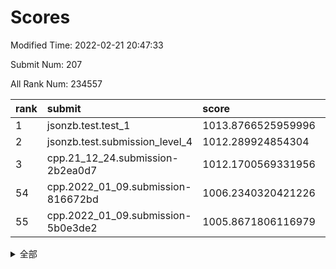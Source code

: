 # Scores

Modified Time: 2022-02-21 20:47:33

Submit Num: 207

All Rank Num: 234557

| rank |               submit               |       score        |       sigma        | pk_num |
| :--- | :--------------------------------- | :----------------- | :----------------- | :----- |
| 1    | jsonzb.test.test_1                 | 1013.8766525959996 | 0.8058501622381655 | 4530   |
| 2    | jsonzb.test.submission_level_4     | 1012.289924854304  | 0.7927484615860847 | 4534   |
| 3    | cpp.21_12_24.submission-2b2ea0d7   | 1012.1700569331956 | 0.7939206828233486 | 4533   |
| 54   | cpp.2022_01_09.submission-816672bd | 1006.2340320421226 | 0.7139070853412308 | 4533   |
| 55   | cpp.2022_01_09.submission-5b0e3de2 | 1005.8671806116979 | 0.7247786049666616 | 4529   |


<details>
<summary>全部</summary>

| rank |                 submit                 |       score        |       sigma        | pk_num |
| :--- | :------------------------------------- | :----------------- | :----------------- | :----- |
| 1    | jsonzb.test.test_1                     | 1013.8766525959996 | 0.8058501622381655 | 4530   |
| 2    | jsonzb.test.submission_level_4         | 1012.289924854304  | 0.7927484615860847 | 4534   |
| 3    | cpp.21_12_24.submission-2b2ea0d7       | 1012.1700569331956 | 0.7939206828233486 | 4533   |
| 4    | gobigger.level_3.submission_level_3_48 | 1011.0651902792522 | 0.7724441563494847 | 4537   |
| 5    | gobigger.level_3.submission_level_3_8  | 1010.8495748165328 | 0.763250513152313  | 4533   |
| 6    | gobigger.level_3.submission_level_3_31 | 1010.7598753677943 | 0.7942143652568437 | 4528   |
| 7    | gobigger.level_3.submission_level_3_19 | 1010.7357458316117 | 0.7668619323668477 | 4533   |
| 8    | gobigger.level_3.submission_level_3_37 | 1010.730607291205  | 0.7705951654641704 | 4528   |
| 9    | gobigger.level_3.submission_level_3_11 | 1010.7189360151243 | 0.777387651347347  | 4530   |
| 10   | gobigger.level_3.submission_level_3_33 | 1010.6836444556446 | 0.7724988040853817 | 4531   |
| 11   | gobigger.level_3.submission_level_3_27 | 1010.6789598151554 | 0.7618616085930133 | 4532   |
| 12   | gobigger.level_3.submission_level_3_10 | 1010.6563380559644 | 0.7525874443252467 | 4535   |
| 13   | gobigger.level_3.submission_level_3_16 | 1010.6357271585508 | 0.7659383891690664 | 4531   |
| 14   | gobigger.level_3.submission_level_3_21 | 1010.3795473183277 | 0.7531111603777936 | 4532   |
| 15   | gobigger.level_3.submission_level_3_23 | 1010.352441172493  | 0.745249295050393  | 4530   |
| 16   | gobigger.level_3.submission_level_3_12 | 1010.2655496877578 | 0.7501481782972302 | 4529   |
| 17   | gobigger.level_3.submission_level_3_43 | 1010.259075669558  | 0.7700096100255671 | 4534   |
| 18   | gobigger.level_3.submission_level_3_41 | 1010.1964490614376 | 0.7617190865741041 | 4536   |
| 19   | gobigger.level_3.submission_level_3_38 | 1010.1307943936969 | 0.7650989453423152 | 4531   |
| 20   | gobigger.level_3.submission_level_3_20 | 1010.105049845183  | 0.7554570765712826 | 4535   |
| 21   | gobigger.level_3.submission_level_3_17 | 1010.0592299266174 | 0.765900556488015  | 4531   |
| 22   | gobigger.level_3.submission_level_3_9  | 1010.0528605507316 | 0.752403305492502  | 4537   |
| 23   | gobigger.level_3.submission_level_3_0  | 1009.9577984096338 | 0.7647813029716751 | 4533   |
| 24   | gobigger.level_3.submission_level_3_39 | 1009.8951919519085 | 0.7602037007936238 | 4534   |
| 25   | gobigger.level_3.submission_level_3_4  | 1009.8503691044986 | 0.7424095544365297 | 4531   |
| 26   | gobigger.level_3.submission_level_3_46 | 1009.8236874372009 | 0.7604301481476384 | 4534   |
| 27   | gobigger.level_3.submission_level_3_25 | 1009.8186149642372 | 0.7504743896858926 | 4529   |
| 28   | gobigger.level_3.submission_level_3_29 | 1009.7870774708792 | 0.787337756449691  | 4530   |
| 29   | gobigger.level_3.submission_level_3_24 | 1009.7641478958058 | 0.7621616212881909 | 4531   |
| 30   | gobigger.level_3.submission_level_3_5  | 1009.7478032965807 | 0.7511083262264713 | 4530   |
| 31   | gobigger.level_3.submission_level_3_34 | 1009.710302077344  | 0.7762906428022507 | 4538   |
| 32   | gobigger.level_3.submission_level_3_28 | 1009.6941939983551 | 0.7563878938909729 | 4529   |
| 33   | gobigger.level_3.submission_level_3_1  | 1009.6425344082943 | 0.7573789916324685 | 4535   |
| 34   | gobigger.level_3.submission_level_3_18 | 1009.5358056463158 | 0.7486545528923798 | 4536   |
| 35   | gobigger.level_3.submission_level_3_7  | 1009.4776832740213 | 0.7669789384267092 | 4539   |
| 36   | gobigger.level_3.submission_level_3_35 | 1009.457663978321  | 0.7521623728053066 | 4532   |
| 37   | gobigger.level_3.submission_level_3_36 | 1009.4056774723929 | 0.7487795001723608 | 4532   |
| 38   | gobigger.level_3.submission_level_3_6  | 1009.4013513708832 | 0.7569010532589665 | 4529   |
| 39   | gobigger.level_3.submission_level_3_40 | 1009.3144095594138 | 0.7441650579831124 | 4531   |
| 40   | gobigger.level_3.submission_level_3_45 | 1009.201298837392  | 0.7507501527748351 | 4536   |
| 41   | gobigger.level_3.submission_level_3_47 | 1009.1906369286739 | 0.7422143658689684 | 4533   |
| 42   | gobigger.level_3.submission_level_3_2  | 1009.1795097693571 | 0.7431735784274478 | 4529   |
| 43   | gobigger.level_3.submission_level_3_49 | 1009.138706717046  | 0.7601801555187899 | 4533   |
| 44   | gobigger.level_3.submission_level_3_32 | 1009.061173183104  | 0.7327776860284478 | 4532   |
| 45   | gobigger.level_3.submission_level_3_15 | 1009.0070511390306 | 0.73462544853523   | 4534   |
| 46   | gobigger.level_3.submission_level_3_44 | 1008.9491463775494 | 0.7530638271659286 | 4529   |
| 47   | gobigger.level_3.submission_level_3_42 | 1008.800437577561  | 0.7498665375561169 | 4532   |
| 48   | gobigger.level_3.submission_level_3_13 | 1008.7431961085125 | 0.7422022790170297 | 4533   |
| 49   | gobigger.level_3.submission_level_3_22 | 1008.7428487041703 | 0.7515482952301658 | 4535   |
| 50   | gobigger.level_3.submission_level_3_3  | 1008.6924491095384 | 0.7475868180177456 | 4535   |
| 51   | gobigger.level_3.submission_level_3_30 | 1008.6915196257729 | 0.7473974796821078 | 4532   |
| 52   | gobigger.level_3.submission_level_3_26 | 1008.6230680175526 | 0.7456575930126766 | 4536   |
| 53   | gobigger.level_3.submission_level_3_14 | 1008.3772217030746 | 0.7753033981614853 | 4535   |
| 54   | cpp.2022_01_09.submission-816672bd     | 1006.2340320421226 | 0.7139070853412308 | 4533   |
| 55   | cpp.2022_01_09.submission-5b0e3de2     | 1005.8671806116979 | 0.7247786049666616 | 4529   |
| 56   | gobigger.level_1.submission_level_1_13 | 1004.9531427222734 | 0.7177984410902359 | 4529   |
| 57   | gobigger.level_1.submission_level_1_1  | 1004.8867107656099 | 0.7255486811748804 | 4535   |
| 58   | gobigger.level_1.submission_level_1_3  | 1004.8124065631116 | 0.7139669487473407 | 4529   |
| 59   | gobigger.level_1.submission_level_1_32 | 1004.7896425272952 | 0.7119448416468346 | 4536   |
| 60   | gobigger.level_1.submission_level_1_45 | 1004.5581343445702 | 0.7177691514821167 | 4530   |
| 61   | gobigger.level_1.submission_level_1_27 | 1004.5520064479983 | 0.7309662555296482 | 4533   |
| 62   | gobigger.level_1.submission_level_1_12 | 1004.4327515745878 | 0.7300116832419418 | 4536   |
| 63   | gobigger.level_1.submission_level_1_41 | 1004.2846377694615 | 0.7206023773487342 | 4536   |
| 64   | gobigger.level_1.submission_level_1_6  | 1004.2549621558729 | 0.7171851029315198 | 4528   |
| 65   | gobigger.level_1.submission_level_1_33 | 1004.1491308448449 | 0.7139412163549348 | 4536   |
| 66   | gobigger.level_1.submission_level_1_8  | 1004.1489393826974 | 0.7210672257331951 | 4534   |
| 67   | gobigger.level_1.submission_level_1_18 | 1003.9344861620688 | 0.7193035690015818 | 4531   |
| 68   | gobigger.level_1.submission_level_1_40 | 1003.9209825893644 | 0.707869406702842  | 4532   |
| 69   | gobigger.level_1.submission_level_1_47 | 1003.9031425795976 | 0.7153157432021251 | 4537   |
| 70   | gobigger.level_1.submission_level_1_4  | 1003.9002649728473 | 0.7112339435773318 | 4530   |
| 71   | gobigger.level_1.submission_level_1_48 | 1003.8827555373755 | 0.7307000679183101 | 4531   |
| 72   | gobigger.level_1.submission_level_1_22 | 1003.8356167404327 | 0.7114834784884334 | 4532   |
| 73   | gobigger.level_1.submission_level_1_14 | 1003.8035151058351 | 0.7174336252535254 | 4532   |
| 74   | gobigger.level_1.submission_level_1_38 | 1003.7469109816342 | 0.7097524748415251 | 4533   |
| 75   | gobigger.level_1.submission_level_1_16 | 1003.6253118684964 | 0.727172856589676  | 4534   |
| 76   | gobigger.level_1.submission_level_1_11 | 1003.601594489265  | 0.7201028516996258 | 4527   |
| 77   | gobigger.level_1.submission_level_1_30 | 1003.4786451198388 | 0.7275412961271593 | 4528   |
| 78   | gobigger.level_1.submission_level_1_23 | 1003.3942737114519 | 0.7021299596978455 | 4533   |
| 79   | gobigger.level_1.submission_level_1_39 | 1003.3249179768936 | 0.7125089313652884 | 4534   |
| 80   | gobigger.level_1.submission_level_1_24 | 1003.2280373457866 | 0.7173241955774973 | 4536   |
| 81   | gobigger.level_1.submission_level_1_26 | 1003.1950614613196 | 0.7181807055516154 | 4539   |
| 82   | gobigger.level_1.submission_level_1_49 | 1003.1527079273538 | 0.710640165460888  | 4534   |
| 83   | gobigger.level_1.submission_level_1_28 | 1003.1521183151307 | 0.7228056076047825 | 4536   |
| 84   | gobigger.level_1.submission_level_1_37 | 1003.0981984009019 | 0.7206348940086328 | 4533   |
| 85   | gobigger.level_1.submission_level_1_5  | 1003.0699598552699 | 0.7231836003552823 | 4533   |
| 86   | gobigger.level_1.submission_level_1_35 | 1003.0238873824945 | 0.710725896634869  | 4527   |
| 87   | gobigger.level_1.submission_level_1_15 | 1003.0221089395366 | 0.7126073681598167 | 4527   |
| 88   | gobigger.level_1.submission_level_1_9  | 1002.9664596629775 | 0.7162465609230693 | 4525   |
| 89   | gobigger.level_1.submission_level_1_21 | 1002.9343337178607 | 0.7071039442865876 | 4527   |
| 90   | gobigger.level_1.submission_level_1_0  | 1002.7285738209546 | 0.7119802110069233 | 4536   |
| 91   | gobigger.level_1.submission_level_1_34 | 1002.7206670727797 | 0.7204190353068699 | 4532   |
| 92   | gobigger.level_1.submission_level_1_17 | 1002.7152858463551 | 0.722824494271474  | 4533   |
| 93   | gobigger.level_1.submission_level_1_44 | 1002.6044540624495 | 0.7134982415479315 | 4535   |
| 94   | gobigger.level_1.submission_level_1_20 | 1002.5772756482017 | 0.7088486753754737 | 4536   |
| 95   | gobigger.level_1.submission_level_1_7  | 1002.5712533002143 | 0.7124008188348827 | 4532   |
| 96   | gobigger.level_1.submission_level_1_2  | 1002.5410830463421 | 0.7141831836979625 | 4535   |
| 97   | gobigger.level_1.submission_level_1_46 | 1002.4990667152324 | 0.7157658275007195 | 4539   |
| 98   | gobigger.level_1.submission_level_1_31 | 1002.4682188446291 | 0.7163145491553107 | 4532   |
| 99   | gobigger.level_1.submission_level_1_29 | 1002.3481010782842 | 0.6995528796875913 | 4529   |
| 100  | gobigger.level_1.submission_level_1_36 | 1002.2864561143898 | 0.7094397275059449 | 4531   |
| 101  | gobigger.level_1.submission_level_1_19 | 1002.2459108042301 | 0.7010099498347561 | 4534   |
| 102  | gobigger.level_1.submission_level_1_10 | 1002.1504739029806 | 0.7256774411293248 | 4533   |
| 103  | gobigger.level_1.submission_level_1_25 | 1001.738452276069  | 0.7029871732990802 | 4535   |
| 104  | gobigger.level_1.submission_level_1_42 | 1001.6520353479112 | 0.7131303478691222 | 4530   |
| 105  | gobigger.level_1.submission_level_1_43 | 1001.3922627345194 | 0.7066580462357374 | 4526   |
| 106  | gobigger.random.submission_random_27   | 997.9336854316306  | 0.7156033393777869 | 4534   |
| 107  | gobigger.random.submission_random_1    | 997.2798536406027  | 0.7153205333841889 | 4529   |
| 108  | gobigger.random.submission_random_18   | 997.2419930567779  | 0.7051110960692165 | 4536   |
| 109  | gobigger.random.submission_random_24   | 996.977083974007   | 0.6949446073226492 | 4532   |
| 110  | gobigger.random.submission_random_42   | 996.7510741133896  | 0.6979897358205971 | 4537   |
| 111  | gobigger.random.submission_random_19   | 996.7276973492565  | 0.7014735309482818 | 4538   |
| 112  | gobigger.random.submission_random_47   | 996.5958591727658  | 0.707859847730776  | 4536   |
| 113  | gobigger.random.submission_random_6    | 996.5633414966139  | 0.7090470814244789 | 4537   |
| 114  | gobigger.random.submission_random_17   | 996.4959707024041  | 0.6975037826467335 | 4534   |
| 115  | gobigger.random.submission_random_44   | 996.3993888189111  | 0.7064253983193749 | 4536   |
| 116  | gobigger.random.submission_random_31   | 996.3523220851002  | 0.7097697773148997 | 4531   |
| 117  | gobigger.random.submission_random_16   | 996.2847192261611  | 0.7187680377159575 | 4537   |
| 118  | gobigger.random.submission_random_7    | 996.2230474748293  | 0.6995366841548014 | 4534   |
| 119  | gobigger.random.submission_random_46   | 996.2125062740015  | 0.7247355231035726 | 4538   |
| 120  | gobigger.random.submission_random_4    | 996.1374191416623  | 0.7136153790519963 | 4531   |
| 121  | gobigger.random.submission_random_12   | 996.1057000166783  | 0.7038325312800087 | 4531   |
| 122  | gobigger.random.submission_random_43   | 996.0709527825489  | 0.7058549706098732 | 4534   |
| 123  | gobigger.random.submission_random_23   | 996.0669713744568  | 0.7034245343962092 | 4533   |
| 124  | gobigger.random.submission_random_20   | 996.0634136248981  | 0.7108974405881923 | 4533   |
| 125  | gobigger.random.submission_random_15   | 996.0481181028733  | 0.7219909618160133 | 4533   |
| 126  | gobigger.random.submission_random_11   | 996.0263356244211  | 0.7086919964293038 | 4534   |
| 127  | gobigger.random.submission_random_28   | 995.9752481928036  | 0.7106574332736713 | 4531   |
| 128  | gobigger.random.submission_random_22   | 995.963799691364   | 0.7055506919548084 | 4531   |
| 129  | gobigger.random.submission_random_30   | 995.9565628622972  | 0.7200797719580467 | 4533   |
| 130  | gobigger.random.submission_random_14   | 995.9234051201856  | 0.7179899934256292 | 4532   |
| 131  | gobigger.random.submission_random_36   | 995.9206938160412  | 0.709971482003389  | 4534   |
| 132  | gobigger.random.submission_random_41   | 995.8329654244366  | 0.7062021344635184 | 4531   |
| 133  | gobigger.random.submission_random_26   | 995.8252646195002  | 0.7008756786954188 | 4533   |
| 134  | gobigger.random.submission_random_48   | 995.8100101684731  | 0.7118923915949364 | 4530   |
| 135  | gobigger.random.submission_random_13   | 995.7846138074767  | 0.7159820019470753 | 4530   |
| 136  | gobigger.random.submission_random_29   | 995.7513285483195  | 0.7126848414649434 | 4531   |
| 137  | gobigger.random.submission_random_21   | 995.7445987680611  | 0.7203360209339746 | 4532   |
| 138  | gobigger.random.submission_random_38   | 995.7132615297605  | 0.7183066237421792 | 4532   |
| 139  | gobigger.random.submission_random_8    | 995.6564441451364  | 0.7085961558442544 | 4535   |
| 140  | gobigger.random.submission_random_25   | 995.5722261489838  | 0.7174798391334059 | 4532   |
| 141  | gobigger.random.submission_random_35   | 995.5248338776277  | 0.7033499105931224 | 4536   |
| 142  | gobigger.random.submission_random_2    | 995.5176592911747  | 0.7159887867348521 | 4530   |
| 143  | gobigger.random.submission_random_5    | 995.4567012771851  | 0.7087510168877262 | 4531   |
| 144  | gobigger.random.submission_random_34   | 995.3878912961446  | 0.7184991959961861 | 4529   |
| 145  | gobigger.random.submission_random_32   | 995.3289044099242  | 0.6965014166731628 | 4527   |
| 146  | gobigger.random.submission_random_40   | 995.3177478768786  | 0.7135254798046337 | 4529   |
| 147  | gobigger.random.submission_random_3    | 995.3085964675748  | 0.7264958147376681 | 4535   |
| 148  | gobigger.random.submission_random_45   | 995.2321350920231  | 0.729921409814475  | 4533   |
| 149  | gobigger.random.submission_random_39   | 995.1803831682977  | 0.7254613165959451 | 4528   |
| 150  | gobigger.random.submission_random_0    | 995.149237689365   | 0.7257363224830031 | 4536   |
| 151  | gobigger.random.submission_random_9    | 995.0054824914316  | 0.7220951910270559 | 4533   |
| 152  | gobigger.random.submission_random_10   | 994.9982993839669  | 0.7138626976201294 | 4532   |
| 153  | gobigger.level_2.submission_level_2_13 | 994.8123263897937  | 0.7140929798673508 | 4535   |
| 154  | gobigger.random.submission_random_33   | 994.7867406438851  | 0.7140484102092037 | 4534   |
| 155  | gobigger.random.submission_random_37   | 994.755931428839   | 0.7175441606986389 | 4536   |
| 156  | gobigger.level_2.submission_level_2_12 | 994.3161861710043  | 0.7247698976284026 | 4534   |
| 157  | gobigger.level_2.submission_level_2_47 | 994.2325397005097  | 0.7204090917184927 | 4536   |
| 158  | gobigger.random.submission_random_49   | 993.9885925663998  | 0.72577200486245   | 4536   |
| 159  | gobigger.level_2.submission_level_2_24 | 993.7992491038166  | 0.7269677978685406 | 4534   |
| 160  | gobigger.level_2.submission_level_2_30 | 993.6247279777614  | 0.722819938679491  | 4534   |
| 161  | gobigger.level_2.submission_level_2_40 | 993.5088412211572  | 0.7238246023167384 | 4534   |
| 162  | gobigger.level_2.submission_level_2_29 | 993.2824077827496  | 0.7388711651563099 | 4531   |
| 163  | gobigger.level_2.submission_level_2_4  | 993.0577316708105  | 0.7383471233713611 | 4534   |
| 164  | gobigger.level_2.submission_level_2_3  | 993.0192900773802  | 0.7397546148803184 | 4527   |
| 165  | gobigger.level_2.submission_level_2_22 | 992.9970456376091  | 0.7483546077011535 | 4535   |
| 166  | gobigger.level_2.submission_level_2_16 | 992.8730980918385  | 0.7315922367435188 | 4529   |
| 167  | gobigger.level_2.submission_level_2_37 | 992.7443383093456  | 0.7409810366366775 | 4535   |
| 168  | gobigger.level_2.submission_level_2_26 | 992.7258058717588  | 0.7327935151393433 | 4531   |
| 169  | gobigger.level_2.submission_level_2_2  | 992.692124579644   | 0.732104733036228  | 4526   |
| 170  | gobigger.level_2.submission_level_2_18 | 992.6717809089628  | 0.7431616971956083 | 4535   |
| 171  | gobigger.level_2.submission_level_2_23 | 992.5360788924086  | 0.7454179505389491 | 4533   |
| 172  | gobigger.level_2.submission_level_2_45 | 992.5120618956087  | 0.7550699151628615 | 4531   |
| 173  | gobigger.level_2.submission_level_2_17 | 992.4769827340235  | 0.7323868375915332 | 4534   |
| 174  | gobigger.level_2.submission_level_2_46 | 992.3865762150314  | 0.7564911660548815 | 4531   |
| 175  | gobigger.level_2.submission_level_2_49 | 992.3345612707196  | 0.7468963075117069 | 4534   |
| 176  | gobigger.level_2.submission_level_2_15 | 992.3239370061713  | 0.7546456066694295 | 4529   |
| 177  | gobigger.level_2.submission_level_2_5  | 992.3177219700798  | 0.7402186529693225 | 4532   |
| 178  | gobigger.level_2.submission_level_2_20 | 992.2482071868722  | 0.7699222115476198 | 4533   |
| 179  | gobigger.level_2.submission_level_2_38 | 992.1585638944119  | 0.7352854409562782 | 4535   |
| 180  | gobigger.level_2.submission_level_2_11 | 992.1565732924579  | 0.7538840292717693 | 4528   |
| 181  | gobigger.level_2.submission_level_2_34 | 992.1286516811005  | 0.7318650552360839 | 4533   |
| 182  | gobigger.level_2.submission_level_2_41 | 992.1029801913905  | 0.7408474561895525 | 4531   |
| 183  | gobigger.level_2.submission_level_2_14 | 992.0419023140644  | 0.7457247802226793 | 4532   |
| 184  | gobigger.level_2.submission_level_2_8  | 992.0377878173471  | 0.7417611473515638 | 4532   |
| 185  | gobigger.level_2.submission_level_2_35 | 991.998036049347   | 0.7604924634260378 | 4532   |
| 186  | gobigger.level_2.submission_level_2_0  | 991.9293482059412  | 0.7698916490647073 | 4533   |
| 187  | gobigger.level_2.submission_level_2_33 | 991.9021665946452  | 0.7870316350515953 | 4536   |
| 188  | gobigger.level_2.submission_level_2_39 | 991.8920136729529  | 0.7477397822995793 | 4535   |
| 189  | gobigger.level_2.submission_level_2_32 | 991.8818376499535  | 0.7474009894904222 | 4532   |
| 190  | gobigger.level_2.submission_level_2_48 | 991.8129072405685  | 0.7460231901684787 | 4529   |
| 191  | gobigger.level_2.submission_level_2_10 | 991.8020745411387  | 0.7531685104354303 | 4537   |
| 192  | gobigger.level_2.submission_level_2_1  | 991.7693452242954  | 0.7493743497431828 | 4532   |
| 193  | gobigger.level_2.submission_level_2_9  | 991.7687833298415  | 0.7431223323675589 | 4532   |
| 194  | gobigger.level_2.submission_level_2_43 | 991.7080851471046  | 0.7434278388877739 | 4534   |
| 195  | gobigger.level_2.submission_level_2_36 | 991.6081100064112  | 0.7460110268167688 | 4531   |
| 196  | gobigger.level_2.submission_level_2_7  | 991.6043490234289  | 0.7592758486060562 | 4529   |
| 197  | gobigger.level_2.submission_level_2_31 | 991.468849098831   | 0.751220249700301  | 4529   |
| 198  | gobigger.level_2.submission_level_2_42 | 991.4453437776646  | 0.7596766414936059 | 4536   |
| 199  | gobigger.level_2.submission_level_2_21 | 991.4439348333417  | 0.76950093704418   | 4524   |
| 200  | gobigger.level_2.submission_level_2_19 | 990.9051573616467  | 0.7468623504075191 | 4528   |
| 201  | gobigger.level_2.submission_level_2_6  | 990.7358816464144  | 0.7523207414945743 | 4531   |
| 202  | gobigger.level_2.submission_level_2_25 | 990.7269240064313  | 0.7661016315951321 | 4530   |
| 203  | gobigger.level_2.submission_level_2_44 | 990.5175733256043  | 0.76460003061794   | 4535   |
| 204  | gobigger.level_2.submission_level_2_27 | 990.2702884196729  | 0.7840837953104627 | 4528   |
| 205  | gobigger.level_2.submission_level_2_28 | 990.0828696874148  | 0.7559980179044945 | 4532   |
| 206  | gobigger.none.submission_none_0        | 978.9707372426428  | 1.1359392517709663 | 4533   |
| 207  | gobigger.none.submission_none_1        | 976.9795086871965  | 1.3040252702946222 | 4535   |

</details>